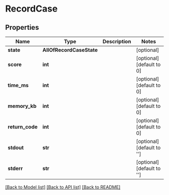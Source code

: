# RecordCase

## Properties
Name | Type | Description | Notes
------------ | ------------- | ------------- | -------------
**state** | **AllOfRecordCaseState** |  | [optional] 
**score** | **int** |  | [optional] [default to 0]
**time_ms** | **int** |  | [optional] [default to 0]
**memory_kb** | **int** |  | [optional] [default to 0]
**return_code** | **int** |  | [optional] [default to 0]
**stdout** | **str** |  | [optional] [default to '']
**stderr** | **str** |  | [optional] [default to '']

[[Back to Model list]](../README.md#documentation-for-models) [[Back to API list]](../README.md#documentation-for-api-endpoints) [[Back to README]](../README.md)

